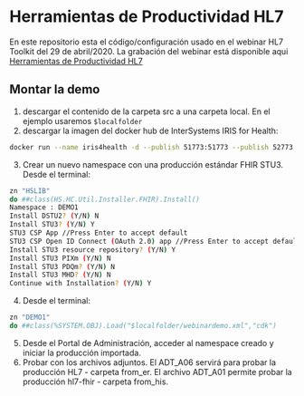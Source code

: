 # Herramientas de Productividad HL7
En este repositorio esta el código/configuración usado en el webinar HL7 Toolkit del 29 de abril/2020. La grabación del webinar está disponible aqui [Herramientas de Productividad HL7](https://comunidadintersystems.com/webinar-interoperabilidad-herramientas-de-productividad-hl7)

## Montar la demo
1) descargar el contenido de la carpeta src a una carpeta local. En el ejemplo usaremos `$localfolder`
2) descargar la imagen del docker hub de InterSystems IRIS for Health:
```bash
docker run --name iris4health -d --publish 51773:51773 --publish 52773:52773 --volume /$localfolder:/durable store/intersystems/irishealth-community:2020.1.0.215.0
```
3) Crear un nuevo namespace con una producción estándar FHIR STU3. 
Desde el terminal:
```bash
zn "HSLIB"  
do ##class(HS.HC.Util.Installer.FHIR).Install()  
Namespace : DEMO1  
Install DSTU2? (Y/N) N  
Install STU3? (Y/N) Y  
STU3 CSP App //Press Enter to accept default  
STU3 CSP Open ID Connect (OAuth 2.0) app //Press Enter to accept default  
Install STU3 resource repository? (Y/N) Y  
Install STU3 PIXm (Y/N) N  
Install STU3 PDQm? (Y/N) N  
Install STU3 MHD? (Y/N) N  
Continue with Installation? (Y/N) Y
```
4) Desde el terminal:
```bash
zn "DEMO1"  
do ##class(%SYSTEM.OBJ).Load("$localfolder/webinardemo.xml","cdk")  
```
5) Desde el Portal de Administración, acceder al namespace creado y iniciar la producción importada.
6) Probar con los archivos adjuntos. El ADT_A06 servirá para probar la producción HL7 - carpeta from_er. El archivo ADT_A01 permite probar la producción hl7-fhir - carpeta from_his.
